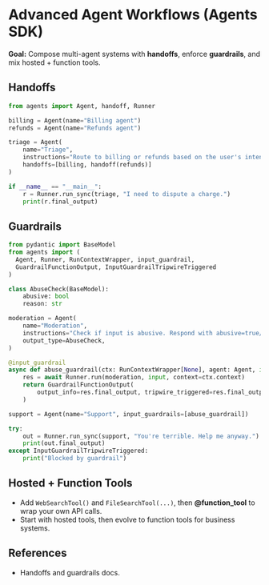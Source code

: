 # Advanced Agent Workflows (Agents SDK)

**Goal:** Compose multi-agent systems with **handoffs**, enforce **guardrails**, and mix hosted + function tools.

## Handoffs
```python
from agents import Agent, handoff, Runner

billing = Agent(name="Billing agent")
refunds = Agent(name="Refunds agent")

triage = Agent(
    name="Triage",
    instructions="Route to billing or refunds based on the user's intent.",
    handoffs=[billing, handoff(refunds)]
)

if __name__ == "__main__":
    r = Runner.run_sync(triage, "I need to dispute a charge.")
    print(r.final_output)
```

## Guardrails
```python
from pydantic import BaseModel
from agents import (
  Agent, Runner, RunContextWrapper, input_guardrail,
  GuardrailFunctionOutput, InputGuardrailTripwireTriggered
)

class AbuseCheck(BaseModel):
    abusive: bool
    reason: str

moderation = Agent(
    name="Moderation",
    instructions="Check if input is abusive. Respond with abusive=true/false.",
    output_type=AbuseCheck,
)

@input_guardrail
async def abuse_guardrail(ctx: RunContextWrapper[None], agent: Agent, input: str):
    res = await Runner.run(moderation, input, context=ctx.context)
    return GuardrailFunctionOutput(
        output_info=res.final_output, tripwire_triggered=res.final_output.abusive
    )

support = Agent(name="Support", input_guardrails=[abuse_guardrail])

try:
    out = Runner.run_sync(support, "You're terrible. Help me anyway.")
    print(out.final_output)
except InputGuardrailTripwireTriggered:
    print("Blocked by guardrail")
```

## Hosted + Function Tools
- Add `WebSearchTool()` and `FileSearchTool(...)`, then **@function_tool** to wrap your own API calls.
- Start with hosted tools, then evolve to function tools for business systems.

## References
- Handoffs and guardrails docs.
